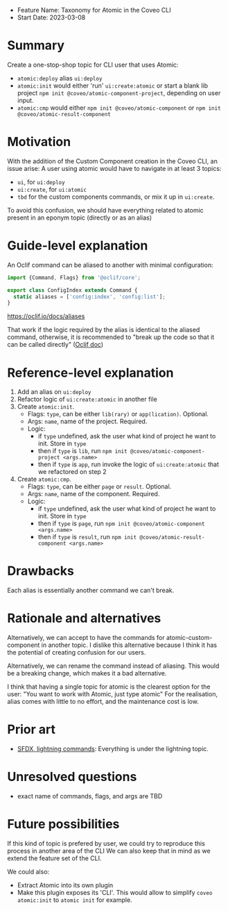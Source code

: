 - Feature Name: Taxonomy for Atomic in the Coveo CLI
- Start Date: 2023-03-08

# Summary

[summary]: #summary

Create a one-stop-shop topic for CLI user that uses Atomic:

- `atomic:deploy` alias `ui:deploy`
- `atomic:init` would either 'run' `ui:create:atomic` or start a blank lib project `npm init @coveo/atomic-component-project`, depending on user input.
- `atomic:cmp` would either `npm init @coveo/atomic-component` or `npm init @coveo/atomic-result-component`

# Motivation

[motivation]: #motivation

With the addition of the Custom Component creation in the Coveo CLI, an issue arise:
A user using atomic would have to navigate in at least 3 topics:

- `ui`, for `ui:deploy`
- `ui:create`, for `ui:atomic`
- `tbd` for the custom components commands, or mix it up in `ui:create`.

To avoid this confusion, we should have everything related to atomic present in an eponym topic (directly or as an alias)

# Guide-level explanation

[guide-level-explanation]: #guide-level-explanation

An Oclif command can be aliased to another with minimal configuration:

```ts
import {Command, Flags} from '@oclif/core';

export class ConfigIndex extends Command {
  static aliases = ['config:index', 'config:list'];
}
```

https://oclif.io/docs/aliases

That work if the logic required by the alias is identical to the aliased command, otherwise, it is recommended to "break up the code so that it can be called directly" ([Oclif doc](https://oclif.io/docs/running_programmatically))

# Reference-level explanation

[reference-level-explanation]: #reference-level-explanation

1. Add an alias on `ui:deploy`
2. Refactor logic of `ui:create:atomic` in another file
3. Create `atomic:init`.
   - Flags: `type`, can be either `lib(rary)` or `app(lication)`. Optional.
   - Args: `name`, name of the project. Required.
   - Logic:
     - if `type` undefined, ask the user what kind of project he want to init. Store in `type`
     - then if `type` is `lib`, run `npm init @coveo/atomic-component-project <args.name>`
     - then if `type` is `app`, run invoke the logic of `ui:create:atomic` that we refactored on step 2
4. Create `atomic:cmp`.
   - Flags: `type`, can be either `page` or `result`. Optional.
   - Args: `name`, name of the component. Required.
   - Logic:
     - if `type` undefined, ask the user what kind of project he want to init. Store in `type`
     - then if `type` is `page`, run `npm init @coveo/atomic-component <args.name>`
     - then if `type` is `result`, run `npm init @coveo/atomic-result-component <args.name>`

# Drawbacks

[drawbacks]: #drawbacks

Each alias is essentially another command we can't break.

# Rationale and alternatives

[rationale-and-alternatives]: #rationale-and-alternatives

Alternatively, we can accept to have the commands for atomic-custom-component in another topic.
I dislike this alternative because I think it has the potential of creating confusion for our users.

Alternatively, we can rename the command instead of aliasing. This would be a breaking change, which makes it a bad alternative.

I think that having a single topic for atomic is the clearest option for the user: "You want to work with Atomic, just type atomic"
For the realisation, alias comes with little to no effort, and the maintenance cost is low.

# Prior art

[prior-art]: #prior-art

- [SFDX, lightning commands](https://developer.salesforce.com/docs/atlas.en-us.sfdx_cli_reference.meta/sfdx_cli_reference/cli_reference_lightning_commands_unified.htm): Everything is under the lightning topic.

# Unresolved questions

[unresolved-questions]: #unresolved-questions

- exact name of commands, flags, and args are TBD

# Future possibilities

[future-possibilities]: #future-possibilities

If this kind of topic is prefered by user, we could try to reproduce this process in another area of the CLI
We can also keep that in mind as we extend the feature set of the CLI.

We could also:

- Extract Atomic into its own plugin
- Make this plugin exposes its 'CLI'. This would allow to simplify `coveo atomic:init` to `atomic init` for example.
